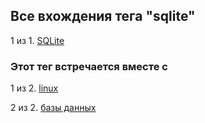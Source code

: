 ## Все вхождения тега "sqlite"


1 из 1. [SQLite](./cs_tools_sqlite.md)



### Этот тег встречается вместе с


1 из 2. [linux](./meta_linux.md)

2 из 2. [базы данных](./meta_bazy_dannyh.md)

